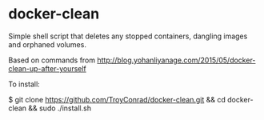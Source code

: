 # docker-clean
Simple shell script that deletes any stopped containers, dangling images and orphaned volumes.

Based on commands from http://blog.yohanliyanage.com/2015/05/docker-clean-up-after-yourself

To install:

$ git clone https://github.com/TroyConrad/docker-clean.git && cd docker-clean && sudo ./install.sh
